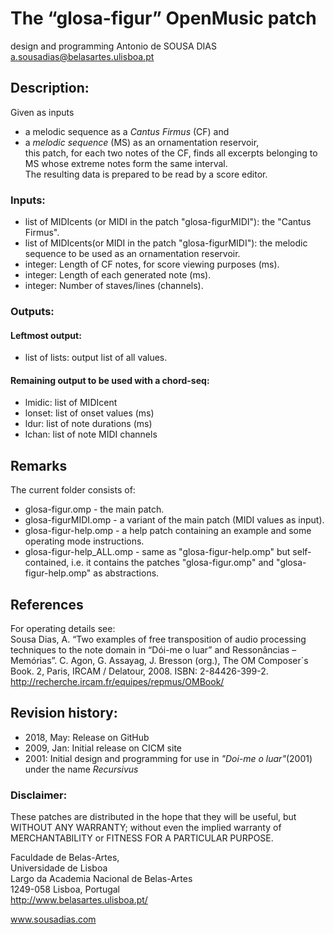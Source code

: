 # The “glosa-figur” OpenMusic patch

design and programming
Antonio de SOUSA DIAS
a.sousadias@belasartes.ulisboa.pt


## Description:
Given as inputs<br>
- a melodic sequence as a _Cantus Firmus_ (CF) and<br>
- a _melodic sequence_ (MS) as an ornamentation reservoir,<br>
this patch, for each two notes of the CF, finds all excerpts belonging to MS whose extreme notes form the same interval.<br>
The resulting data is prepared to be read by a score editor.

### Inputs:
- list of MIDIcents (or MIDI in the patch "glosa-figurMIDI"): the "Cantus Firmus".<br>
-  list of MIDIcents(or MIDI in the patch "glosa-figurMIDI"): the melodic sequence to be used as an ornamentation reservoir.<br>
- integer: Length of CF notes, for score viewing purposes (ms).<br>
- integer: Length of each generated note (ms).<br>
- integer: Number of staves/lines (channels).


### Outputs:
#### Leftmost output:<br>
- list of lists: output list of all values.<br>
#### Remaining output to be used with a chord-seq:<br>
- lmidic: list of MIDIcent<br>
- lonset: list of onset values (ms)<br>
- ldur: list of note durations (ms)<br>
- lchan: list of note MIDI channels<br>

## Remarks
The current folder consists of:<br>
- glosa-figur.omp - the main patch.<br>
- glosa-figurMIDI.omp - a variant of the main patch (MIDI values as input).<br>
- glosa-figur-help.omp - a help patch containing an example and some operating mode instructions.<br>
- glosa-figur-help_ALL.omp - same as "glosa-figur-help.omp" but self-contained, i.e. it contains the patches "glosa-figur.omp" and "glosa-figur-help.omp" as abstractions.<br>

## References
For operating details see:<br>
Sousa Dias, A. “Two examples of free transposition of audio processing techniques to the note domain in “Dói-me o luar” and Ressonâncias – Memórias”. C. Agon, G. Assayag, J. Bresson (org.), The OM Composer´s Book. 2, Paris, IRCAM / Delatour, 2008.
ISBN: 2-84426-399-2.
http://recherche.ircam.fr/equipes/repmus/OMBook/


## Revision history:
- 2018, May: Release on GitHub<br>
- 2009, Jan: Initial release on CICM site<br>
- 2001: Initial design and programming for use in _"Doi-me o luar"_(2001) under the name _Recursivus_<br>


### Disclaimer:
These patches are distributed in the hope that they will be useful, but WITHOUT ANY WARRANTY; without even the implied warranty of MERCHANTABILITY or FITNESS FOR A PARTICULAR PURPOSE.



Faculdade de Belas-Artes,<br>
Universidade de Lisboa<br>
Largo da Academia Nacional de Belas-Artes<br>
1249-058 Lisboa, Portugal<br>
http://www.belasartes.ulisboa.pt/

www.sousadias.com



